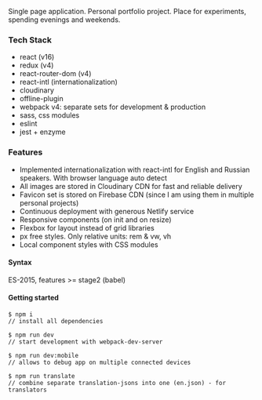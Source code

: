 Single page application. Personal portfolio project. Place for experiments, spending evenings and weekends.


### Tech Stack
- react (v16)
- redux (v4) 
- react-router-dom (v4)
- react-intl (internationalization)
- cloudinary
- offline-plugin
- webpack v4: separate sets for development & production
- sass, css modules
- eslint
- jest + enzyme


### Features
- Implemented internationalization with react-intl for English and Russian speakers. With browser language auto detect
- All images are stored in Cloudinary CDN for fast and reliable delivery
- Favicon set is stored on Firebase CDN (since I am using them in multiple personal projects)
- Continuous deployment with generous Netlify service
- Responsive components (on init and on resize)
- Flexbox for layout instead of grid libraries
- px free styles. Only relative units: rem & vw, vh
- Local component styles with CSS modules 


#### Syntax
ES-2015, features >= stage2 (babel)


#### Getting started
```
$ npm i
// install all dependencies
```
```
$ npm run dev
// start development with webpack-dev-server
```
```
$ npm run dev:mobile
// allows to debug app on multiple connected devices
```
```
$ npm run translate
// combine separate translation-jsons into one (en.json) - for translators
```